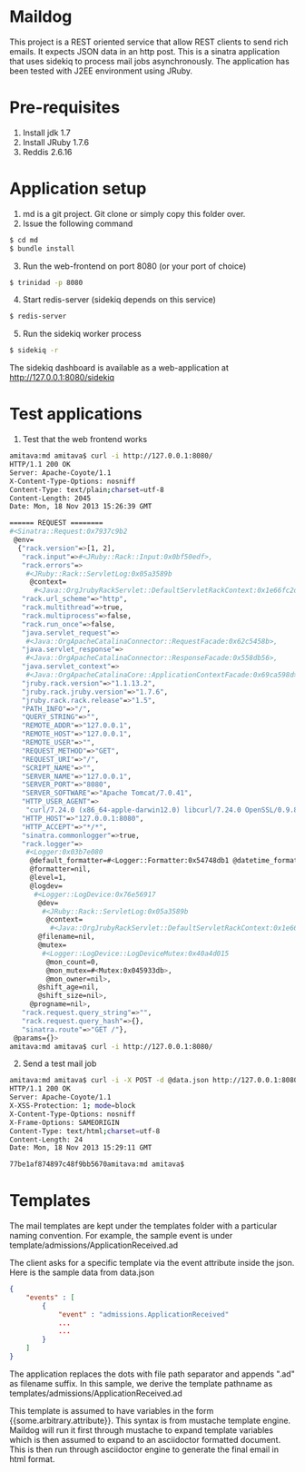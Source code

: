 Maildog
=======
This project is a REST oriented service that allow REST clients to send rich emails.
It expects JSON data in an http post. This is a sinatra application that uses
sidekiq to process mail jobs asynchronously. The application has been tested with
J2EE environment using JRuby. 

Pre-requisites
==============
1. Install jdk 1.7 
2. Install JRuby 1.7.6
3. Reddis 2.6.16

Application setup
=================
1. md is a git project. Git clone or simply copy this folder over.
2. Issue the following command

```bash
$ cd md
$ bundle install
```
3. Run the web-frontend on port 8080 (or your port of choice)

```bash
$ trinidad -p 8080
```
4. Start redis-server (sidekiq depends on this service)

```bash
$ redis-server 
```

5. Run the sidekiq worker process

```bash
$ sidekiq -r 
```
The sidekiq dashboard is available as a web-application at http://127.0.0.1:8080/sidekiq

Test applications
=================
1. Test that the web frontend works

```bash
amitava:md amitava$ curl -i http://127.0.0.1:8080/
HTTP/1.1 200 OK
Server: Apache-Coyote/1.1
X-Content-Type-Options: nosniff
Content-Type: text/plain;charset=utf-8
Content-Length: 2045
Date: Mon, 18 Nov 2013 15:26:39 GMT

====== REQUEST ========
#<Sinatra::Request:0x7937c9b2
 @env=
  {"rack.version"=>[1, 2],
   "rack.input"=>#<JRuby::Rack::Input:0x0bf50edf>,
   "rack.errors"=>
    #<JRuby::Rack::ServletLog:0x05a3589b
     @context=
      #<Java::OrgJrubyRackServlet::DefaultServletRackContext:0x1e66fc2d>>,
   "rack.url_scheme"=>"http",
   "rack.multithread"=>true,
   "rack.multiprocess"=>false,
   "rack.run_once"=>false,
   "java.servlet_request"=>
    #<Java::OrgApacheCatalinaConnector::RequestFacade:0x62c5458b>,
   "java.servlet_response"=>
    #<Java::OrgApacheCatalinaConnector::ResponseFacade:0x558db56>,
   "java.servlet_context"=>
    #<Java::OrgApacheCatalinaCore::ApplicationContextFacade:0x69ca598d>,
   "jruby.rack.version"=>"1.1.13.2",
   "jruby.rack.jruby.version"=>"1.7.6",
   "jruby.rack.rack.release"=>"1.5",
   "PATH_INFO"=>"/",
   "QUERY_STRING"=>"",
   "REMOTE_ADDR"=>"127.0.0.1",
   "REMOTE_HOST"=>"127.0.0.1",
   "REMOTE_USER"=>"",
   "REQUEST_METHOD"=>"GET",
   "REQUEST_URI"=>"/",
   "SCRIPT_NAME"=>"",
   "SERVER_NAME"=>"127.0.0.1",
   "SERVER_PORT"=>"8080",
   "SERVER_SOFTWARE"=>"Apache Tomcat/7.0.41",
   "HTTP_USER_AGENT"=>
    "curl/7.24.0 (x86_64-apple-darwin12.0) libcurl/7.24.0 OpenSSL/0.9.8y zlib/1.2.5",
   "HTTP_HOST"=>"127.0.0.1:8080",
   "HTTP_ACCEPT"=>"*/*",
   "sinatra.commonlogger"=>true,
   "rack.logger"=>
    #<Logger:0x03b7e080
     @default_formatter=#<Logger::Formatter:0x54748db1 @datetime_format=nil>,
     @formatter=nil,
     @level=1,
     @logdev=
      #<Logger::LogDevice:0x76e56917
       @dev=
        #<JRuby::Rack::ServletLog:0x05a3589b
         @context=
          #<Java::OrgJrubyRackServlet::DefaultServletRackContext:0x1e66fc2d>>,
       @filename=nil,
       @mutex=
        #<Logger::LogDevice::LogDeviceMutex:0x40a4d015
         @mon_count=0,
         @mon_mutex=#<Mutex:0x045933db>,
         @mon_owner=nil>,
       @shift_age=nil,
       @shift_size=nil>,
     @progname=nil>,
   "rack.request.query_string"=>"",
   "rack.request.query_hash"=>{},
   "sinatra.route"=>"GET /"},
 @params={}>
amitava:md amitava$ curl -i http://127.0.0.1:8080/
```

2. Send a test mail job

```bash
amitava:md amitava$ curl -i -X POST -d @data.json http://127.0.0.1:8080/mail
HTTP/1.1 200 OK
Server: Apache-Coyote/1.1
X-XSS-Protection: 1; mode=block
X-Content-Type-Options: nosniff
X-Frame-Options: SAMEORIGIN
Content-Type: text/html;charset=utf-8
Content-Length: 24
Date: Mon, 18 Nov 2013 15:29:11 GMT

77be1af874897c48f9bb5670amitava:md amitava$
```

Templates
=========
The mail templates are kept under the templates folder with a particular naming convention.
For example, the sample event is under
template/admissions/ApplicationReceived.ad

The client asks for a specific template via the event attribute inside the json.
Here is the sample data from data.json

```json
{
	"events" : [
		{ 
			"event" : "admissions.ApplicationReceived"
			...
			...
		}
	]
}
```

The application replaces the dots with file path separator and appends ".ad" as filename suffix. 
In this sample, we derive the template pathname as
templates/admissions/ApplicationReceived.ad

This template is assumed to have variables in the form {{some.arbitrary.attribute}}.
This syntax is from mustache template engine. Maildog will run it first through mustache
to expand template variables which is then assumed to expand to an asciidoctor formatted
document. This is then run through asciidoctor engine to generate the final email in html
format.


